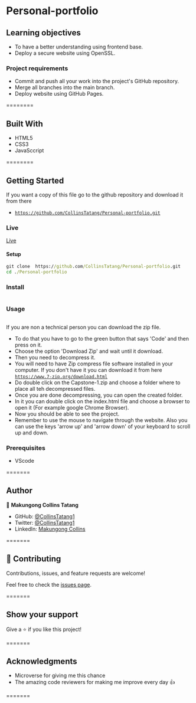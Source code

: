 # Personal-portfolio
## Learning objectives
- To have a better understanding using frontend base.
- Deploy a secure website using OpenSSL.

### Project requirements
- Commit and push all your work into the project's GitHub repository.
- Merge all branches into the main branch.
- Deploy website using GitHub Pages.
  
========

## Built With 

- HTML5
- CSS3
- JavaSccript


========

## Getting Started

If you want a copy of this file go to the github repository and download it from there

- [`https://github.com/CollinsTatang/Personal-portfolio.git`](https://github.com/CollinsTatang/Personal-portfolio.git)

### Live

[Live]()
#### Setup

```cmd
git clone  https://github.com/CollinsTatang/Personal-portfolio.git
cd ./Personal-portfolio
```

### Install

```cmd

```

### Usage

```cmd

```


If you are non a technical person you can download the zip file.

- To do that you have to go to the green button that says 'Code' and then press on it.
- Choose the option 'Download Zip' and wait until it download.
- Then you need to decompress it.
- You will need to have Zip compress file software installed in your computer. If you don't have it you can download it from here
  [`https://www.7-zip.org/download.html`](https://www.7-zip.org/download.html)
- Do double click on the Capstone-1.zip and choose a folder where to place all teh decompressed files.
- Once you are done decompressing, you can open the created folder.
- In it you can double click on the index.html file and choose a browser to open it (For example google Chrome Browser).
- Now you should be able to see the project.
- Remember to use the mouse to navigate through the website. Also you can use the keys 'arrow up' and 'arrow down' of your keyboard
  to scroll up and down.

### Prerequisites

- VScode

=======

## Author

👤 **Makungong Collins Tatang**

- GitHub: [@CollinsTatang1](https://github.com/CollinsTatang)
- Twitter: [@CollinsTatang1](https://twitter.com/CollinsTatang1)
- LinkedIn: [Makungong Collins](https://www.linkedin.com/in/makungong-collins/)

=======

## 🤝 Contributing

Contributions, issues, and feature requests are welcome!

Feel free to check the [issues page](../../issues/).

=======

## Show your support

Give a ⭐️ if you like this project!

=======

## Acknowledgments

- Microverse for giving me this chance
- The amazing code reviewers for making me improve every day :thumbsup:

=======